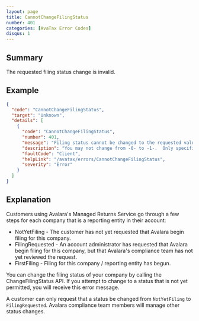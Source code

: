 ```yaml
---
layout: page
title: CannotChangeFilingStatus
number: 401
categories: [AvaTax Error Codes]
disqus: 1
---
```


## Summary

The requested filing status change is invalid.

## Example

```json
{
  "code": "CannotChangeFilingStatus",
  "target": "Unknown",
  "details": [
    {
      "code": "CannotChangeFilingStatus",
      "number": 401,
      "message": "Filing status cannot be changed to the requested value.",
      "description": "You may not change from -0- to -1-.  Only specific filing status changes are permitted.",
      "faultCode": "Client",
      "helpLink": "/avatax/errors/CannotChangeFilingStatus",
      "severity": "Error"
    }
  ]
}
```

## Explanation

Customers using Avalara's Managed Returns Service go through a few steps for each company that is a reporting entity in their account:

<ul class="normal">
    <li>NotYetFiling - The customer has not yet requested that Avalara begin filing for this company.</li>
    <li>FilingRequested - An account administrator has requested that Avalara begin filing for this company, but that Avalara's compliance team has not yet reviewed the request.</li>
    <li>FirstFiling - Filing for this company / reporting entity has begun.</li>
</ul>

You can change the filing status of your company by calling the ChangeFilingStatus API.  If you attempt to change to a status that is not yet permitted, you will receive this error message.

A customer can only request that a status be changed from `NotYetFiling` to `FilingRequested`.  Avalara compliance team members will manage other status changes.
